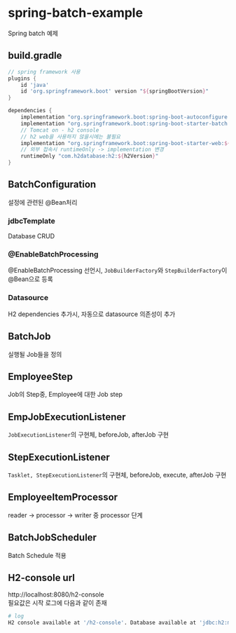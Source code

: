 # spring-batch-example
Spring batch 예제

## build.gradle
```groovy
// spring framework 사용
plugins {
    id 'java'
    id 'org.springframework.boot' version "${springBootVersion}"
}
```
```groovy
dependencies {
    implementation "org.springframework.boot:spring-boot-autoconfigure:${springBootVersion}"
    implementation "org.springframework.boot:spring-boot-starter-batch:${springBootVersion}"
    // Tomcat on - h2 console
    // h2 web을 사용하지 않을시에는 불필요
    implementation "org.springframework.boot:spring-boot-starter-web:${springBootVersion}"
    // 외부 접속시 runtimeOnly -> implementation 변경
    runtimeOnly "com.h2database:h2:${h2Version}"
}
```

## BatchConfiguration
설정에 관련된 @Bean처리

### jdbcTemplate
Database CRUD

### @EnableBatchProcessing
@EnableBatchProcessing 선언시, `JobBuilderFactory`와 `StepBuilderFactory`이 @Bean으로 등록  

### Datasource
H2 dependencies 추가시, 자동으로 datasource 의존성이 추가  

## BatchJob
실행될 Job들을 정의

## EmployeeStep
Job의 Step중, Employee에 대한 Job step

## EmpJobExecutionListener
`JobExecutionListener`의 구현체, beforeJob, afterJob 구현  

## StepExecutionListener
`Tasklet, StepExecutionListener`의 구현체, beforeJob, execute, afterJob 구현  

## EmployeeItemProcessor  
reader -> processor -> writer 중 processor 단계  

## BatchJobScheduler
Batch Schedule 적용  

## H2-console url
http://localhost:8080/h2-console  
필요값은 시작 로그에 다음과 같이 존재  
```bash
# log
H2 console available at '/h2-console'. Database available at 'jdbc:h2:mem:[token]'
```